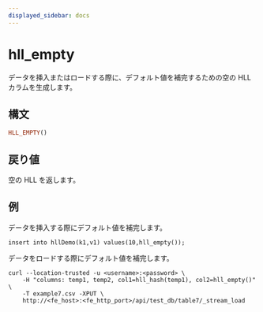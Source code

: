 ```yaml
---
displayed_sidebar: docs
---
```


# hll_empty

データを挿入またはロードする際に、デフォルト値を補完するための空の HLL カラムを生成します。

## 構文

```Haskell
HLL_EMPTY()
```

## 戻り値

空の HLL を返します。

## 例

データを挿入する際にデフォルト値を補完します。

```plain text
insert into hllDemo(k1,v1) values(10,hll_empty());
```

データをロードする際にデフォルト値を補完します。

```plain text
curl --location-trusted -u <username>:<password> \
    -H "columns: temp1, temp2, col1=hll_hash(temp1), col2=hll_empty()" \
    -T example7.csv -XPUT \
    http://<fe_host>:<fe_http_port>/api/test_db/table7/_stream_load
```